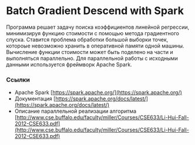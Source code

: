 # Batch Gradient Descend with Spark

Программа решает задачу поиска коэффициентов линейной регрессии, минимизируя функцию стоимости с помощью метода градиентного спуска. Ставится проблема обработки большой выборки точек, котороые невозможно хранить в оперативной памяти одной машины. Вычисление функции стоимости может быть поделено на части и выполняться параллельно. Для параллельной работы с исходными данными используется фреймворк Apache Spark. 


### Ссылки

* Apache Spark [https://spark.apache.org/](https://spark.apache.org/)
* Документация  [https://spark.apache.org/docs/latest/](https://spark.apache.org/docs/latest/)
* Описание параллельной реализации алгоритма [http://www.cse.buffalo.edu/faculty/miller/Courses/CSE633/Li-Hui-Fall-2012-CSE633.pdf](http://www.cse.buffalo.edu/faculty/miller/Courses/CSE633/Li-Hui-Fall-2012-CSE633.pdf)

